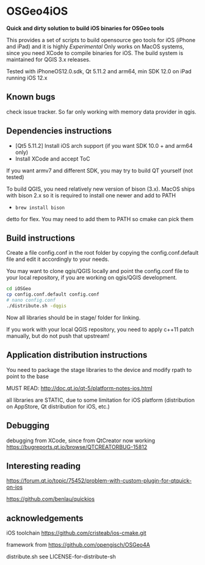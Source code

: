 OSGeo4iOS
=========

<b> Quick and dirty solution to build iOS binaries for OSGeo tools </b>

This provides a set of scripts to build opensource geo tools for iOS (iPhone and iPad) and it is highly *Experimental*
Only works on MacOS systems, since you need XCode to compile binaries for iOS. The build system is maintained for QGIS 3.x 
releases.

Tested with iPhoneOS12.0.sdk, Qt 5.11.2 and arm64, min SDK 12.0 on iPad running iOS 12.x

Known bugs
----------

check issue tracker. So far only working with memory data provider in qgis.

Dependencies instructions
-------------------------
- [Qt5 5.11.2] Install iOS arch support (if you want SDK 10.0 + and arm64 only)
- Install XCode and accept ToC

If you want armv7 and different SDK, you may try to build QT yourself (not tested)

To build QGIS, you need relatively new version of bison (3.x). MacOS ships with bison 2.x
so it is required to install one newer and add to PATH
- `brew install bison`

detto for flex. You may need to add them to PATH so cmake can pick them

Build instructions
-----------
Create a file config.conf in the root folder by copying the config.conf.default
file and edit it accordingly to your needs.

You may want to clone qgis/QGIS locally and point the config.conf file to your local 
repository, if you are working on qgis/QGIS development. 

```sh
cd iOSGeo 
cp config.conf.default config.conf
# nano config.conf
./distribute.sh -dqgis
```

Now all libraries should be in stage/<architecture> folder for linking.

If you work with your local QGIS repository, you need to apply c++11 patch manually,
but do not push that upstream!


Application distribution instructions
-------------------------------------

You need to package the stage libraries to the device and modify rpath to point 
to the base

MUST READ: http://doc.qt.io/qt-5/platform-notes-ios.html

all libraries are STATIC, due to some limitation for iOS platform (distribution on AppStore, Qt
distribution for iOS, etc.)

Debugging
---------

debugging from XCode, since from QtCreator now working
https://bugreports.qt.io/browse/QTCREATORBUG-15812

Interesting reading
-------------------

https://forum.qt.io/topic/75452/problem-with-custom-plugin-for-qtquick-on-ios

https://github.com/benlau/quickios

acknowledgements
----------------

iOS toolchain
https://github.com/cristeab/ios-cmake.git

framework from 
https://github.com/opengisch/OSGeo4A

distribute.sh 
see LICENSE-for-distribute-sh

